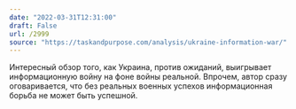 ```yaml
---
date: "2022-03-31T12:31:00"
draft: False
url: /2999
source: "https://taskandpurpose.com/analysis/ukraine-information-war/"
---
```


Интересный обзор того, как Украина, против ожиданий, выигрывает информационную войну на фоне войны реальной. Впрочем, автор сразу оговаривается, что без реальных военных успехов информационная борьба не может быть успешной.
